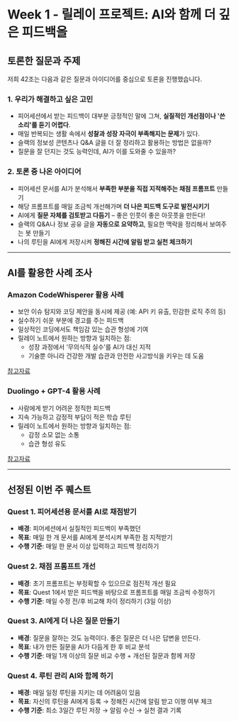 # Week 1 - 릴레이 프로젝트: AI와 함께 더 깊은 피드백을

## 토론한 질문과 주제

저희 42조는 다음과 같은 질문과 아이디어를 중심으로 토론을 진행했습니다.

### 1. 우리가 해결하고 싶은 고민

- 피어세션에서 받는 피드백이 대부분 긍정적인 말에 그쳐, **실질적인 개선점이나 '쓴소리'를 듣기 어렵다**.
- 매일 반복되는 생활 속에서 **성찰과 성장 자극이 부족해지는 문제**가 있다.
- 슬랙의 정보성 콘텐츠나 Q&A 글을 더 잘 정리하고 활용하는 방법은 없을까?
- 질문을 잘 던지는 것도 능력인데, AI가 이를 도와줄 수 있을까?

### 2. 토론 중 나온 아이디어

- 피어세션 문서를 AI가 분석해서 **부족한 부분을 직접 지적해주는 채점 프롬프트** 만들기
- 해당 프롬프트를 매일 조금씩 개선해가며 **더 나은 피드백 도구로 발전시키기**
- AI에게 **질문 자체를 검토받고 다듬기** – 좋은 인풋이 좋은 아웃풋을 만든다!
- 슬랙의 Q&A나 정보 공유 글을 **자동으로 요약하고**, 필요한 맥락을 정리해서 보여주는 봇 만들기
- 나의 루틴을 AI에게 저장시켜 **정해진 시간에 알림 받고 실천 체크하기**

---

## AI를 활용한 사례 조사

### Amazon CodeWhisperer 활용 사례

- 보안 이슈 탐지와 코딩 제안을 동시에 제공 (예: API 키 유출, 민감한 로직 주의 등)
- 실수하기 쉬운 부분에 경고를 주는 피드백
- 일상적인 코딩에서도 책임감 있는 습관 형성에 기여
- 릴레이 노트에서 원하는 방향과 일치하는 점:
  - 성장 과정에서 ‘무의식적 실수’를 AI가 대신 지적
  - 기술뿐 아니라 건강한 개발 습관과 안전한 사고방식을 키우는 데 도움

[참고자료](https://docs.aws.amazon.com/codewhisperer/latest/userguide/whisper-legacy.html)

### Duolingo + GPT-4 활용 사례

- 사람에게 받기 어려운 정직한 피드백
- 지속 가능하고 감정적 부담이 적은 학습 루틴
- 릴레이 노트에서 원하는 방향과 일치하는 점:
  - 감정 소모 없는 소통
  - 습관 형성 유도

[참고자료](https://blog.duolingo.com/duolingo-max/)

---

## 선정된 이번 주 퀘스트

### Quest 1. 피어세션용 문서를 AI로 채점받기

- **배경**: 피어세션에서 실질적인 피드백이 부족했던
- **목표**: 매일 한 개 문서를 AI에게 분석시켜 부족한 점 지적받기
- **수행 기준**: 매일 한 문서 이상 입력하고 피드백 정리하기

### Quest 2. 채점 프롬프트 개선

- **배경**: 초기 프롬프트는 부정확할 수 있으므로 점진적 개선 필요
- **목표**: Quest 1에서 받은 피드백을 바탕으로 프롬프트를 매일 조금씩 수정하기
- **수행 기준**: 매일 수정 전/후 비교해 차이 정리하기 (3일 이상)

### Quest 3. AI에게 더 나은 질문 만들기

- **배경**: 질문을 잘하는 것도 능력이다. 좋은 질문은 더 나은 답변을 만든다.
- **목표**: 내가 만든 질문을 AI가 다듬게 한 후 비교 분석
- **수행 기준**: 매일 1개 이상의 질문 비교 수행 + 개선된 질문과 함께 저장

### Quest 4. 루틴 관리 AI와 함께 하기

- **배경**: 매일 일정 루틴을 지키는 데 어려움이 있음
- **목표**: 자신의 루틴을 AI에게 등록 → 정해진 시간에 알림 받고 이행 여부 체크
- **수행 기준**: 최소 3일간 루틴 저장 → 알림 수신 → 실천 결과 기록
